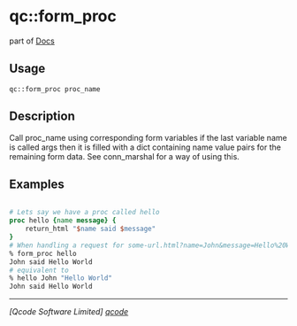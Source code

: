 qc::form_proc
=============

part of [Docs](../index.md)

Usage
-----
`qc::form_proc proc_name`

Description
-----------
Call proc_name using corresponding form variables
    if the last variable name is called args then it is filled with a dict containing name value
    pairs for the remaining form data.
    See <proc>conn_marshal</proc> for a way of using this.

Examples
--------
```tcl

# Lets say we have a proc called hello
proc hello {name message} {
    return_html "$name said $message"
}
# When handling a request for some-url.html?name=John&message=Hello%20World
% form_proc hello
John said Hello World
# equivalent to
% hello John "Hello World"
John said Hello World

```

----------------------------------
*[Qcode Software Limited] [qcode]*

[qcode]: http://www.qcode.co.uk "Qcode Software"